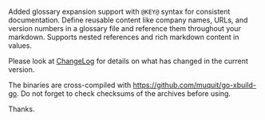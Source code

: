Added glossary expansion support with `@KEY@` syntax for consistent documentation. Define reusable content like company names, URLs, and version numbers in a glossary file and reference them throughout your markdown. Supports nested references and rich markdown content in values.

Please look at [ChangeLog](ChangeLog.md) for details on what has changed in the current version. 

The binaries are cross-compiled with https://github.com/muquit/go-xbuild-go. Do not forget to check checksums of the archives before using.

Thanks.
